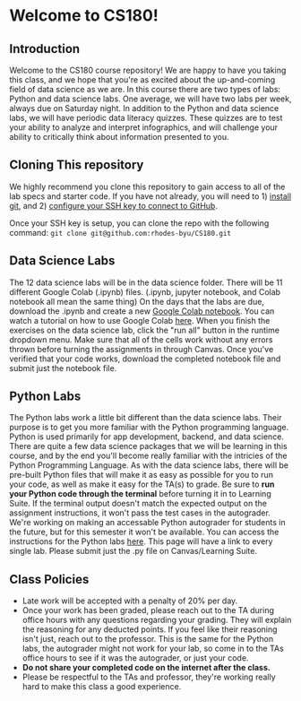 # Welcome to CS180! 
## Introduction
Welcome to the CS180 course repository! We are happy to have you taking this class, and we hope that you're as excited about the up-and-coming field of data science as we are. In this course there are two types of labs: Python and data science labs. One average, we will have two labs per week, always due on Saturday night. In addition to the Python and data science labs, we will have periodic data literacy quizzes. These quizzes are to test your ability to analyze and interpret infographics, and will challenge your ability to critically think about information presented to you.

## Cloning This repository

We highly recommend you clone this repository to gain access to all of the lab specs and starter code. If you have not already, you will need to 1) [install git](https://www.atlassian.com/git/tutorials/install-git), and 2) [configure your SSH key to connect to GitHub](https://docs.github.com/en/authentication/connecting-to-github-with-ssh).

Once your SSH key is setup, you can clone the repo with the following command: `git clone git@github.com:rhodes-byu/CS180.git`

## Data Science Labs
The 12 data science labs will be in the data science folder. There will be 11 different Google Colab (.ipynb) files. (.ipynb, jupyter notebook, and Colab notebook all mean the same thing) On the days that the labs are due, download the .ipynb and create a new [Google Colab notebook](https://colab.research.Google.com/). You can watch a tutorial on how to use Google Colab [here](https://www.youtube.com/watch?v=WFvY3qgtMqM&ab_channel=MarkKeith). When you finish the exercises on the data science lab, click the "run all" button in the runtime dropdown menu. Make sure that all of the cells work without any errors thrown before turning the assignments in through Canvas. Once you've verified that your code works, download the completed notebook file and submit just the notebook file.

## Python Labs
The Python labs work a little bit different than the data science labs. Their purpose is to get you more familiar with the Python programming language. Python is used primarily for app development, backend, and data science. There are quite a few data science packages that we will be learning in this course, and by the end you'll become really familiar with the intricies of the Python Programming Language. As with the data science labs, there will be pre-built Python files that will make it as easy as possible for you to run your code, as well as make it easy for the TA(s) to grade. Be sure to **run your Python code through the terminal** before turning it in to Learning Suite. If the terminal output doesn't match the expected output on the assignment instructions, it won't pass the test cases in the autograder. We're working on making an accessable Python autograder for students in the future, but for this semester it won't be available. You can access the instructions for the Python labs [here]([https://byucs180.atlassian.net/wiki/spaces/CF2/pages/294998/Python+Labs](https://github.com/rhodes-byu/CS180/tree/main/python_labs)). This page will have a link to every single lab. Please submit just the .py file on Canvas/Learning Suite.

## Class Policies
- Late work will be accepted with a penalty of 20% per day.
- Once your work has been graded, please reach out to the TA during office hours with any questions regarding your grading. They will explain the reasoning for any deducted points. If you feel like their reasoning isn't just, reach out to the professor. This is the same for the Python labs, the autograder might not work for your lab, so come in to the TAs office hours to see if it was the autograder, or just your code.
- **Do not share your completed code on the internet after the class.**
- Please be respectful to the TAs and professor, they're working really hard to make this class a good experience.
